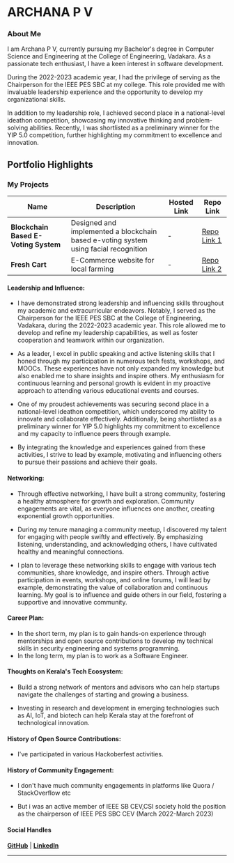 # ARCHANA P V

### About Me
 
I am Archana P V, currently pursuing my Bachelor's degree in Computer Science and Engineering at the College of Engineering, Vadakara. As a passionate tech enthusiast, I have a keen interest in software development.

During the 2022-2023 academic year, I had the privilege of serving as the Chairperson for the IEEE PES SBC at my college. This role provided me with invaluable leadership experience and the opportunity to develop my organizational skills.

In addition to my leadership role, I achieved second place in a national-level ideathon competition, showcasing my innovative thinking and problem-solving abilities. Recently, I was shortlisted as a preliminary winner for the YIP 5.0 competition, further highlighting my commitment to excellence and innovation.


## Portfolio Highlights

### My Projects

| Name                | Description                                                               | Hosted Link                              | Repo Link                                                      |
|---------------------|---------------------------------------------------------------------------|------------------------------------------|----------------------------------------------------------------|
| **Blockchain Based E-Voting System**  | Designed and implemented a blockchain based e-voting system using facial recognition                                             |-   | [Repo Link 1](https://github.com/archanapv/evoting)             |
| **Fresh Cart**  | E-Commerce website for local farming                                           | - | [Repo Link 2](https://github.com/archanapv/freshcart)          


#### Leadership and Influence:

- I have demonstrated strong leadership and influencing skills throughout my academic and extracurricular endeavors. Notably, I served as the Chairperson for the IEEE PES SBC at the College of Engineering, Vadakara, during the 2022-2023 academic year. This role allowed me to develop and refine my leadership capabilities, as well as foster cooperation and teamwork within our organization.

- As a leader, I excel in public speaking and active listening skills that I honed through my participation in numerous tech fests, workshops, and MOOCs. These experiences have not only expanded my knowledge but also enabled me to share insights and inspire others. My enthusiasm for continuous learning and personal growth is evident in my proactive approach to attending various educational events and courses.

- One of my proudest achievements was securing second place in a national-level ideathon competition, which underscored my ability to innovate and collaborate effectively. Additionally, being shortlisted as a preliminary winner for YIP 5.0 highlights my commitment to excellence and my capacity to influence peers through example.

- By integrating the knowledge and experiences gained from these activities, I strive to lead by example, motivating and influencing others to pursue their passions and achieve their goals.

#### Networking:

- Through effective networking, I have built a strong community, fostering a healthy atmosphere for growth and exploration. Community engagements are vital, as everyone influences one another, creating exponential growth opportunities.

- During my tenure managing a community meetup, I discovered my talent for engaging with people swiftly and effectively. By emphasizing listening, understanding, and acknowledging others, I have cultivated healthy and meaningful connections.

- I plan to leverage these networking skills to engage with various tech communities, share knowledge, and inspire others. Through active participation in events, workshops, and online forums, I will lead by example, demonstrating the value of collaboration and continuous learning. My goal is to influence and guide others in our field, fostering a supportive and innovative community.



#### Career Plan:

- In the short term, my plan is to gain hands-on experience through mentorships and open source contributions to develop my technical skills in security engineering and systems programming.
- In the long term, my plan is to work as a Software Engineer.
#### Thoughts on Kerala's Tech Ecosystem:

- Build a strong network of mentors and advisors who can help startups navigate the challenges of starting and growing a business.

- Investing in research and development in emerging technologies such as AI, IoT, and biotech can help Kerala stay at the forefront of technological innovation.


#### History of Open Source Contributions:
- I've participated in various Hackoberfest activities.
#### History of Community Engagement:
- I don't have much community engagements in platforms like Quora / StackOverflow etc

- But i was an active member of IEEE SB CEV,CSI society  hold the position as the chairperson of IEEE PES SBC CEV (March 2022-March 2023)



#### Social Handles

 **[GitHub](https://github.com/14archana)** | **[LinkedIn](https://www.linkedin.com/in/archana-p-v/)**

---